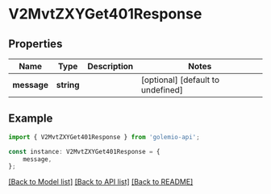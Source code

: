 # V2MvtZXYGet401Response


## Properties

Name | Type | Description | Notes
------------ | ------------- | ------------- | -------------
**message** | **string** |  | [optional] [default to undefined]

## Example

```typescript
import { V2MvtZXYGet401Response } from 'golemio-api';

const instance: V2MvtZXYGet401Response = {
    message,
};
```

[[Back to Model list]](../README.md#documentation-for-models) [[Back to API list]](../README.md#documentation-for-api-endpoints) [[Back to README]](../README.md)
